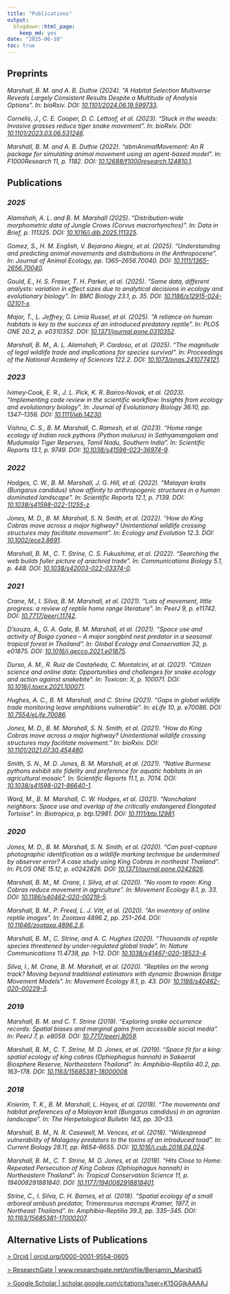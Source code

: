 ```yaml
---
title: "Publications"
output:
  blogdown::html_page:
    keep_md: yes
date: "2025-06-10"
toc: true
---
```


## Preprints

<p><cite>Marshall, B. M. and A. B. Duthie
(2024).
&ldquo;A Habitat Selection Multiverse Reveals Largely Consistent Results Despite a Multitude of Analysis Options&rdquo;.
In: <em>bioRxiv</em>.
DOI: <a href="https://doi.org/10.1101/2024.06.19.599733">10.1101/2024.06.19.599733</a>.</cite></p>

<p><cite>Cornelis, J., C. E. Cooper, D. C. Lettoof, et al.
(2023).
&ldquo;Stuck in the weeds: Invasive grasses reduce tiger snake movement&rdquo;.
In: <em>bioRxiv</em>.
DOI: <a href="https://doi.org/10.1101/2023.03.06.531246">10.1101/2023.03.06.531246</a>.</cite></p>

<p><cite>Marshall, B. M. and A. B. Duthie
(2022).
&ldquo;abmAnimalMovement: An R package for simulating animal movement using an agent-based model&rdquo;.
In: <em>F1000Research</em> 11, p. 1182.
DOI: <a href="https://doi.org/10.12688/f1000research.124810.1">10.12688/f1000research.124810.1</a>.</cite></p>

## Publications



### *2025*
<p><cite>Alamshah, A. L. and B. M. Marshall
(2025).
&ldquo;Distribution-wide morphometric data of Jungle Crows (Corvus macrorhynchos)&rdquo;.
In: <em>Data in Brief</em>, p. 111325.
DOI: <a href="https://doi.org/10.1016/j.dib.2025.111325">10.1016/j.dib.2025.111325</a>.</cite></p>

<p><cite>Gomez, S., H. M. English, V. Bejarano Alegre, et al.
(2025).
&ldquo;Understanding and predicting animal movements and distributions in the Anthropocene&rdquo;.
In: <em>Journal of Animal Ecology</em>, pp. 1365&ndash;2656.70040.
DOI: <a href="https://doi.org/10.1111/1365-2656.70040">10.1111/1365-2656.70040</a>.</cite></p>

<p><cite>Gould, E., H. S. Fraser, T. H. Parker, et al.
(2025).
&ldquo;Same data, different analysts: variation in effect sizes due to analytical decisions in ecology and evolutionary biology&rdquo;.
In: <em>BMC Biology</em> 23.1, p. 35.
DOI: <a href="https://doi.org/10.1186/s12915-024-02101-x">10.1186/s12915-024-02101-x</a>.</cite></p>

<p><cite>Major, T., L. Jeffrey, G. Limia Russel, et al.
(2025).
&ldquo;A reliance on human habitats is key to the success of an introduced predatory reptile&rdquo;.
In: <em>PLOS ONE</em> 20.2, p. e0310352.
DOI: <a href="https://doi.org/10.1371/journal.pone.0310352">10.1371/journal.pone.0310352</a>.</cite></p>

<p><cite>Marshall, B. M., A. L. Alamshah, P. Cardoso, et al.
(2025).
&ldquo;The magnitude of legal wildlife trade and implications for species survival&rdquo;.
In: <em>Proceedings of the National Academy of Sciences</em> 122.2.
DOI: <a href="https://doi.org/10.1073/pnas.2410774121">10.1073/pnas.2410774121</a>.</cite></p>

### *2023*
<p><cite>Ivimey‐Cook, E. R., J. L. Pick, K. R. Bairos‐Novak, et al.
(2023).
&ldquo;Implementing code review in the scientific workflow: Insights from ecology and evolutionary biology&rdquo;.
In: <em>Journal of Evolutionary Biology</em> 36.10, pp. 1347&ndash;1356.
DOI: <a href="https://doi.org/10.1111/jeb.14230">10.1111/jeb.14230</a>.</cite></p>

<p><cite>Vishnu, C. S., B. M. Marshall, C. Ramesh, et al.
(2023).
&ldquo;Home range ecology of Indian rock pythons (Python molurus) in Sathyamangalam and Mudumalai Tiger Reserves, Tamil Nadu, Southern India&rdquo;.
In: <em>Scientific Reports</em> 13.1, p. 9749.
DOI: <a href="https://doi.org/10.1038/s41598-023-36974-9">10.1038/s41598-023-36974-9</a>.</cite></p>

### *2022*
<p><cite>Hodges, C. W., B. M. Marshall, J. G. Hill, et al.
(2022).
&ldquo;Malayan kraits (Bungarus candidus) show affinity to anthropogenic structures in a human dominated landscape&rdquo;.
In: <em>Scientific Reports</em> 12.1, p. 7139.
DOI: <a href="https://doi.org/10.1038/s41598-022-11255-z">10.1038/s41598-022-11255-z</a>.</cite></p>

<p><cite>Jones, M. D., B. M. Marshall, S. N. Smith, et al.
(2022).
&ldquo;How do King Cobras move across a major highway? Unintentional wildlife crossing structures may facilitate movement&rdquo;.
In: <em>Ecology and Evolution</em> 12.3.
DOI: <a href="https://doi.org/10.1002/ece3.8691">10.1002/ece3.8691</a>.</cite></p>

<p><cite>Marshall, B. M., C. T. Strine, C. S. Fukushima, et al.
(2022).
&ldquo;Searching the web builds fuller picture of arachnid trade&rdquo;.
In: <em>Communications Biology</em> 5.1, p. 448.
DOI: <a href="https://doi.org/10.1038/s42003-022-03374-0">10.1038/s42003-022-03374-0</a>.</cite></p>

### *2021*
<p><cite>Crane, M., I. Silva, B. M. Marshall, et al.
(2021).
&ldquo;Lots of movement, little progress: a review of reptile home range literature&rdquo;.
In: <em>PeerJ</em> 9, p. e11742.
DOI: <a href="https://doi.org/10.7717/peerj.11742">10.7717/peerj.11742</a>.</cite></p>

<p><cite>D’souza, A., G. A. Gale, B. M. Marshall, et al.
(2021).
&ldquo;Space use and activity of Boiga cyanea – A major songbird nest predator in a seasonal tropical forest in Thailand&rdquo;.
In: <em>Global Ecology and Conservation</em> 32, p. e01875.
DOI: <a href="https://doi.org/10.1016/j.gecco.2021.e01875">10.1016/j.gecco.2021.e01875</a>.</cite></p>

<p><cite>Durso, A. M., R. Ruiz de Castañeda, C. Montalcini, et al.
(2021).
&ldquo;Citizen science and online data: Opportunities and challenges for snake ecology and action against snakebite&rdquo;.
In: <em>Toxicon: X</em>, p. 100071.
DOI: <a href="https://doi.org/10.1016/j.toxcx.2021.100071">10.1016/j.toxcx.2021.100071</a>.</cite></p>

<p><cite>Hughes, A. C., B. M. Marshall, and C. Strine
(2021).
&ldquo;Gaps in global wildlife trade monitoring leave amphibians vulnerable&rdquo;.
In: <em>eLife</em> 10, p. e70086.
DOI: <a href="https://doi.org/10.7554/eLife.70086">10.7554/eLife.70086</a>.</cite></p>

<p><cite>Jones, M. D., B. M. Marshall, S. N. Smith, et al.
(2021).
&ldquo;How do King Cobras move across a major highway? Unintentional wildlife crossing structures may facilitate movement.&rdquo;
In: <em>bioRxiv</em>.
DOI: <a href="https://doi.org/10.1101/2021.07.30.454480">10.1101/2021.07.30.454480</a>.</cite></p>

<p><cite>Smith, S. N., M. D. Jones, B. M. Marshall, et al.
(2021).
&ldquo;Native Burmese pythons exhibit site fidelity and preference for aquatic habitats in an agricultural mosaic&rdquo;.
In: <em>Scientific Reports</em> 11.1, p. 7014.
DOI: <a href="https://doi.org/10.1038/s41598-021-86640-1">10.1038/s41598-021-86640-1</a>.</cite></p>

<p><cite>Ward, M., B. M. Marshall, C. W. Hodges, et al.
(2021).
&ldquo;Nonchalant neighbors: Space use and overlap of the critically endangered Elongated Tortoise&rdquo;.
In: <em>Biotropica</em>, p. btp.12981.
DOI: <a href="https://doi.org/10.1111/btp.12981">10.1111/btp.12981</a>.</cite></p>

### *2020*
<p><cite>Jones, M. D., B. M. Marshall, S. N. Smith, et al.
(2020).
&ldquo;Can post-capture photographic identification as a wildlife marking technique be undermined by observer error? A case study using King Cobras in northeast Thailand&rdquo;.
In: <em>PLOS ONE</em> 15.12, p. e0242826.
DOI: <a href="https://doi.org/10.1371/journal.pone.0242826">10.1371/journal.pone.0242826</a>.</cite></p>

<p><cite>Marshall, B. M., M. Crane, I. Silva, et al.
(2020).
&ldquo;No room to roam: King Cobras reduce movement in agriculture&rdquo;.
In: <em>Movement Ecology</em> 8.1, p. 33.
DOI: <a href="https://doi.org/10.1186/s40462-020-00219-5">10.1186/s40462-020-00219-5</a>.</cite></p>

<p><cite>Marshall, B. M., P. Freed, L. J. Vitt, et al.
(2020).
&ldquo;An inventory of online reptile images&rdquo;.
In: <em>Zootaxa</em> 4896.2, pp. 251&ndash;264.
DOI: <a href="https://doi.org/10.11646/zootaxa.4896.2.6">10.11646/zootaxa.4896.2.6</a>.</cite></p>

<p><cite>Marshall, B. M., C. Strine, and A. C. Hughes
(2020).
&ldquo;Thousands of reptile species threatened by under-regulated global trade&rdquo;.
In: <em>Nature Communications</em> 11.4738, pp. 1&ndash;12.
DOI: <a href="https://doi.org/10.1038/s41467-020-18523-4">10.1038/s41467-020-18523-4</a>.</cite></p>

<p><cite>Silva, I., M. Crane, B. M. Marshall, et al.
(2020).
&ldquo;Reptiles on the wrong track? Moving beyond traditional estimators with dynamic Brownian Bridge Movement Models&rdquo;.
In: <em>Movement Ecology</em> 8.1, p. 43.
DOI: <a href="https://doi.org/10.1186/s40462-020-00229-3">10.1186/s40462-020-00229-3</a>.</cite></p>

### *2019*
<p><cite>Marshall, B. M. and C. T. Strine
(2019).
&ldquo;Exploring snake occurrence records: Spatial biases and marginal gains from accessible social media&rdquo;.
In: <em>PeerJ</em> 7, p. e8059.
DOI: <a href="https://doi.org/10.7717/peerj.8059">10.7717/peerj.8059</a>.</cite></p>

<p><cite>Marshall, B. M., C. T. Strine, M. D. Jones, et al.
(2019).
&ldquo;Space fit for a king: spatial ecology of king cobras (Ophiophagus hannah) in Sakaerat Biosphere Reserve, Northeastern Thailand&rdquo;.
In: <em>Amphibia-Reptilia</em> 40.2, pp. 163&ndash;178.
DOI: <a href="https://doi.org/10.1163/15685381-18000008">10.1163/15685381-18000008</a>.</cite></p>

### *2018*
<p><cite>Knierim, T. K., B. M. Marshall, L. Hayes, et al.
(2018).
&ldquo;The movements and habitat preferences of a Malayan krait (Bungarus candidus) in an agrarian landscape&rdquo;.
In: <em>The Herpetological Bulletin</em> 143, pp. 30&ndash;33.</cite></p>

<p><cite>Marshall, B. M., N. R. Casewell, M. Vences, et al.
(2018).
&ldquo;Widespread vulnerability of Malagasy predators to the toxins of an introduced toad&rdquo;.
In: <em>Current Biology</em> 28.11, pp. R654&ndash;R655.
DOI: <a href="https://doi.org/10.1016/j.cub.2018.04.024">10.1016/j.cub.2018.04.024</a>.</cite></p>

<p><cite>Marshall, B. M., C. T. Strine, M. D. Jones, et al.
(2018).
&ldquo;Hits Close to Home: Repeated Persecution of King Cobras (Ophiophagus hannah) in Northeastern Thailand&rdquo;.
In: <em>Tropical Conservation Science</em> 11, p. 194008291881840.
DOI: <a href="https://doi.org/10.1177/1940082918818401">10.1177/1940082918818401</a>.</cite></p>

<p><cite>Strine, C., I. Silva, C. H. Barnes, et al.
(2018).
&ldquo;Spatial ecology of a small arboreal ambush predator, Trimeresurus macrops Kramer, 1977, in Northeast Thailand&rdquo;.
In: <em>Amphibia-Reptilia</em> 39.3, pp. 335&ndash;345.
DOI: <a href="https://doi.org/10.1163/15685381-17000207">10.1163/15685381-17000207</a>.</cite></p>

## Alternative Lists of Publications

<a href="https://orcid.org/0000-0001-9554-0605">> Orcid | orcid.org/0000-0001-9554-0605</a>

<a href="https://www.researchgate.net/profile/Benjamin_Marshall5">> ResearchGate | www.researchgate.net/profile/Benjamin_Marshall5</a>

<a href="https://scholar.google.com/citations?user=K15GGjkAAAAJ&hl=en">> Google Scholar | scholar.google.com/citations?user=K15GGjkAAAAJ</a>
